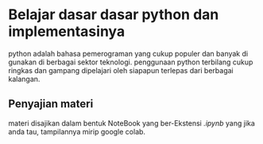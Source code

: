 # Belajar dasar dasar python dan implementasinya

python adalah bahasa pemerograman yang cukup populer dan banyak di gunakan di berbagai sektor teknologi.
penggunaan python terbilang cukup ringkas dan gampang dipelajari oleh siapapun terlepas dari berbagai kalangan.

## Penyajian materi

materi disajikan dalam bentuk NoteBook yang ber-Ekstensi *.ipynb* yang jika anda tau, tampilannya mirip google colab.
